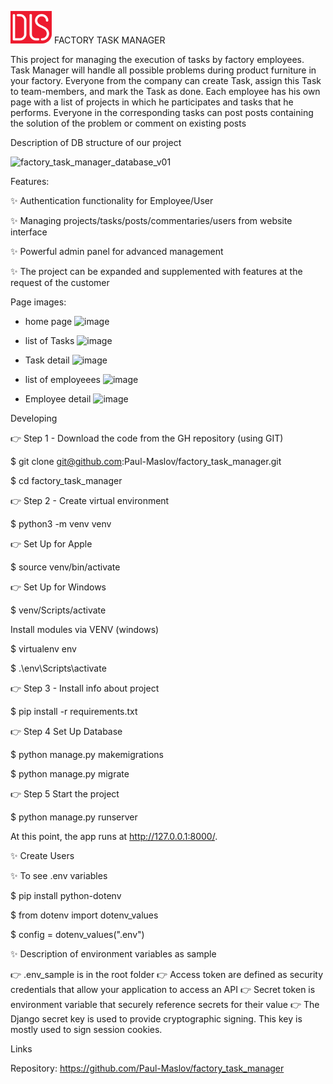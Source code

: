 ![image](static/images/logodls.png)
FACTORY TASK MANAGER

This project for managing the execution of tasks by factory employees.
Task Manager will handle all possible problems during product furniture in your factory.
Everyone from the company can create Task, assign this Task to team-members, and mark the Task as done.
Each employee has his own page with a list of projects in which he participates and tasks that he performs.
Everyone in the corresponding tasks can post posts containing the solution of the problem or comment on existing posts
   
Description of DB structure of our project

![factory_task_manager_database_v01](https://user-images.githubusercontent.com/112548104/230823770-b40458d6-8aef-4b48-a367-c78881df3c4e.png)

Features: 

✨ Authentication functionality for Employee/User

✨ Managing projects/tasks/posts/commentaries/users from website interface

✨ Powerful admin panel for advanced management

✨ The project can be expanded and supplemented with features at the request of the customer



Page images:

- home page
![image](https://user-images.githubusercontent.com/112548104/230824131-d0c1ce3d-260d-4fbc-815a-40c3de411f57.png)

- list of Tasks
![image](https://user-images.githubusercontent.com/112548104/230825666-8971e564-0823-41dd-a5c6-2fc48fb73d80.png)

- Task detail
![image](https://user-images.githubusercontent.com/112548104/230825761-5e8e2c1b-7317-4a54-a2e1-0e9907a39986.png)

- list of employeees
![image](https://user-images.githubusercontent.com/112548104/230826029-f6a8079b-c9b1-4206-a84b-5f62d2826e3d.png)

- Employee detail
![image](https://user-images.githubusercontent.com/112548104/230826124-09be38ee-2f70-4217-b5a9-c488e23516c2.png)


Developing

👉 Step 1 - Download the code from the GH repository (using GIT)

$ git clone git@github.com:Paul-Maslov/factory_task_manager.git

$ cd factory_task_manager

👉 Step 2 - Create virtual environment

$ python3 -m venv venv

👉 Set Up for Apple

$ source venv/bin/activate

👉 Set Up for Windows

$ venv/Scripts/activate

Install modules via VENV (windows)

$ virtualenv env

$ .\env\Scripts\activate

👉 Step 3 - Install info about project

$ pip install -r requirements.txt

👉 Step 4 Set Up Database

$ python manage.py makemigrations

$ python manage.py migrate

👉 Step 5 Start the project

$ python manage.py runserver

At this point, the app runs at http://127.0.0.1:8000/.

✨ Create Users

✨ To see .env variables

$ pip install python-dotenv

$ from dotenv import dotenv_values

$ config = dotenv_values(".env")

✨ Description of environment variables as sample 

👉 .env_sample is in the root folder
👉 Access token are defined as security credentials that allow your application to access an API 
👉 Secret token is environment variable that securely reference secrets for their value
👉 The Django secret key is used to provide cryptographic signing. This key is mostly used to sign session cookies.

Links

Repository: https://github.com/Paul-Maslov/factory_task_manager


